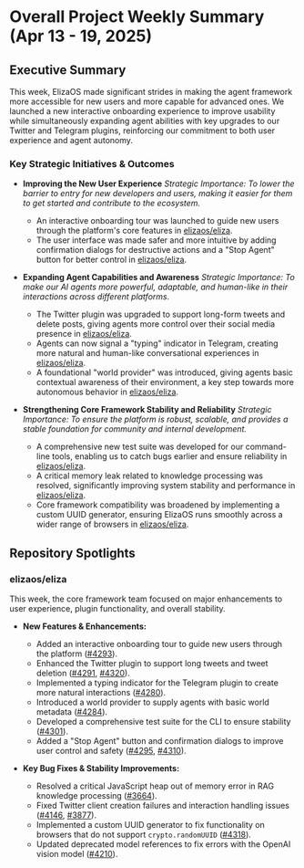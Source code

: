 # Overall Project Weekly Summary (Apr 13 - 19, 2025)

## Executive Summary
This week, ElizaOS made significant strides in making the agent framework more accessible for new users and more capable for advanced ones. We launched a new interactive onboarding experience to improve usability while simultaneously expanding agent abilities with key upgrades to our Twitter and Telegram plugins, reinforcing our commitment to both user experience and agent autonomy.

### Key Strategic Initiatives & Outcomes

-   **Improving the New User Experience**
    *Strategic Importance: To lower the barrier to entry for new developers and users, making it easier for them to get started and contribute to the ecosystem.*
    -   An interactive onboarding tour was launched to guide new users through the platform's core features in [elizaos/eliza](https://github.com/elizaos/eliza).
    -   The user interface was made safer and more intuitive by adding confirmation dialogs for destructive actions and a "Stop Agent" button for better control in [elizaos/eliza](https://github.com/elizaos/eliza).

-   **Expanding Agent Capabilities and Awareness**
    *Strategic Importance: To make our AI agents more powerful, adaptable, and human-like in their interactions across different platforms.*
    -   The Twitter plugin was upgraded to support long-form tweets and delete posts, giving agents more control over their social media presence in [elizaos/eliza](https://github.com/elizaos/eliza).
    -   Agents can now signal a "typing" indicator in Telegram, creating more natural and human-like conversational experiences in [elizaos/eliza](https://github.com/elizaos/eliza).
    -   A foundational "world provider" was introduced, giving agents basic contextual awareness of their environment, a key step towards more autonomous behavior in [elizaos/eliza](https://github.com/elizaos/eliza).

-   **Strengthening Core Framework Stability and Reliability**
    *Strategic Importance: To ensure the platform is robust, scalable, and provides a stable foundation for community and internal development.*
    -   A comprehensive new test suite was developed for our command-line tools, enabling us to catch bugs earlier and ensure reliability in [elizaos/eliza](https://github.com/elizaos/eliza).
    -   A critical memory leak related to knowledge processing was resolved, significantly improving system stability and performance in [elizaos/eliza](https://github.com/elizaos/eliza).
    -   Core framework compatibility was broadened by implementing a custom UUID generator, ensuring ElizaOS runs smoothly across a wider range of browsers in [elizaos/eliza](https://github.com/elizaos/eliza).

## Repository Spotlights

### elizaos/eliza
This week, the core framework team focused on major enhancements to user experience, plugin functionality, and overall stability.

-   **New Features & Enhancements:**
    -   Added an interactive onboarding tour to guide new users through the platform ([#4293](https://github.com/elizaos/eliza/pull/4293)).
    -   Enhanced the Twitter plugin to support long tweets and tweet deletion ([#4291](https://github.com/elizaos/eliza/pull/4291), [#4320](https://github.com/elizaos/eliza/pull/4320)).
    -   Implemented a typing indicator for the Telegram plugin to create more natural interactions ([#4280](https://github.com/elizaos/eliza/pull/4280)).
    -   Introduced a world provider to supply agents with basic world metadata ([#4284](https://github.com/elizaos/eliza/pull/4284)).
    -   Developed a comprehensive test suite for the CLI to ensure stability ([#4301](https://github.com/elizaos/eliza/pull/4301)).
    -   Added a "Stop Agent" button and confirmation dialogs to improve user control and safety ([#4295](https://github.com/elizaos/eliza/pull/4295), [#4310](https://github.com/elizaos/eliza/pull/4310)).

-   **Key Bug Fixes & Stability Improvements:**
    -   Resolved a critical JavaScript heap out of memory error in RAG knowledge processing ([#3664](https://github.com/elizaos/eliza/issues/3664)).
    -   Fixed Twitter client creation failures and interaction handling issues ([#4146](https://github.com/elizaos/eliza/issues/4146), [#3877](https://github.com/elizaos/eliza/issues/3877)).
    -   Implemented a custom UUID generator to fix functionality on browsers that do not support `crypto.randomUUID` ([#4318](https://github.com/elizaos/eliza/pull/4318)).
    -   Updated deprecated model references to fix errors with the OpenAI vision model ([#4210](https://github.com/elizaos/eliza/issues/4210)).